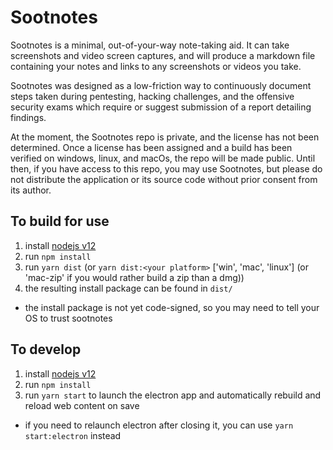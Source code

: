 # Sootnotes

Sootnotes is a minimal, out-of-your-way note-taking aid. It can take screenshots and video screen captures, and will produce a markdown file containing your notes and links to any screenshots or videos you take. 

Sootnotes was designed as a low-friction way to continuously document steps taken during pentesting, hacking challenges, and the offensive security exams which require or suggest submission of a report detailing findings. 

At the moment, the Sootnotes repo is private, and the license has not been determined. Once a license has been assigned and a build has been verified on windows, linux, and macOs, the repo will be made public. Until then, if you have access to this repo, you may use Sootnotes, but please do not distribute the application or its source code without prior consent from its author. 

## To build for use

1. install [nodejs v12](https://nodejs.org/en/)
2. run `npm install`
3. run `yarn dist` (or `yarn dist:<your platform>` ['win', 'mac', 'linux'] (or 'mac-zip' if you would rather build a zip than a dmg))
4. the resulting install package can be found in `dist/`
  * the install package is not yet code-signed, so you may need to tell your OS to trust sootnotes

## To develop
1. install [nodejs v12](https://nodejs.org/en/)
2. run `npm install`
3. run `yarn start` to launch the electron app and automatically rebuild and reload web content on save
  * if you need to relaunch electron after closing it, you can use `yarn start:electron` instead

